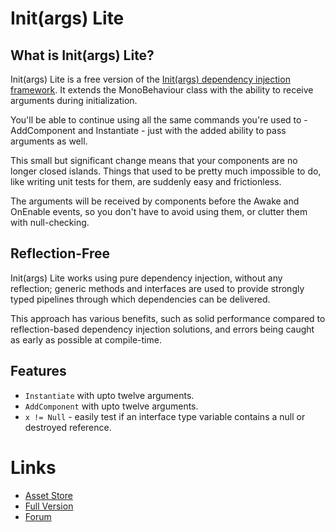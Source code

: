 # Init(args) Lite

## What is Init(args) Lite?
Init(args) Lite is a free version of the [Init(args) dependency injection framework](https://assetstore.unity.com/packages/tools/utilities/init-args-200530).
It extends the MonoBehaviour class with the ability to receive arguments during initialization.

You'll be able to continue using all the same commands you're used to - AddComponent and Instantiate - just with the added ability to pass arguments as well.

This small but significant change means that your components are no longer closed islands. Things that used to be pretty much impossible to do, like writing unit tests for them, are suddenly easy and frictionless.

The arguments will be received by components before the Awake and OnEnable events, so you don't have to avoid using them, or clutter them with null-checking.

## Reflection-Free
Init(args) Lite works using pure dependency injection, without any reflection; generic methods and interfaces are used to provide strongly typed pipelines through which dependencies can be delivered.

This approach has various benefits, such as solid performance compared to reflection-based dependency injection solutions, and errors being caught as early as possible at compile-time.

## Features
* `Instantiate` with upto twelve arguments.
* `AddComponent` with upto twelve arguments.
* `x != Null` - easily test if an interface type variable contains a null or destroyed reference.

# Links
* [Asset Store](https://assetstore.unity.com/packages/slug/280938)
* [Full Version](https://assetstore.unity.com/packages/tools/utilities/init-args-200530)
* [Forum](https://forum.unity.com/threads/init-args-the-practical-di-framework.1215084/)